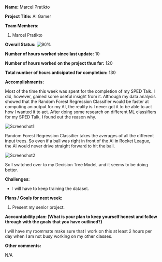**Name:** Marcel Pratikto

**Project Title:** AI Gamer

**Team Members:**
1. Marcel Pratikto

**Overall Status:**
![90%](https://progress-bar.dev/90?title=Progress)

**Number of hours worked since last update:** 10

**Number of hours worked on the project thus far:** 120

**Total number of hours anticipated for completion:** 130

**Accomplishments:**

Most of the time this week was spent for the completion of my SPED Talk. I did, however, gained some useful insight from it. Although my data analysis showed that the Random Forest Regression Classifier would be faster at computing an output for my AI, the reality is I never got it to be able to act how I wanted it to act. After doing some research on different ML classifiers for my SPED Talk, I found out the reason why. 

![Screenshot1](C:/GitHub/AI-Gamer/Screenshots/RandomForest.png)

Random Forest Regression Classifier takes the averages of all the different input trees. So even if a ball was right in front of the AI in Rocket League, the AI would never drive straight forward to hit the ball.

![Screenshot2](C:/GitHub/AI-Gamer/Screenshots/DecisionTree.png)

So I switched over to my Decision Tree Model, and it seems to be doing better.

**Challenges:**

* I will have to keep training the dataset.

**Plans / Goals for next week:**

1. Present my senior project.

**Accountability plan: (What is your plan to keep yourself honest and follow through with the goals that you have outlined?)**

I will have my roommate make sure that I work on this at least 2 hours per day when I am not busy working on my other classes.

**Other comments:**

N/A